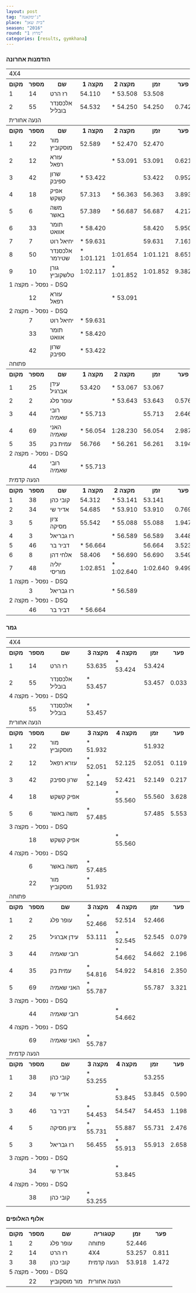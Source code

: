 ```yaml
---
layout: post
tag: "ג'ימקאנה"
place: "בית שאן"
season: "2016"
round: "מרוץ 1"
categories: [results, gymkhana]
---
```

<h3>הזדמנות אחרונה</h3>
<table class="line_color">
<tr>
    <td colspan="99" class="title_font">4X4</td>
</tr>
<tr class="rnkh_bkcolor">
    <th class="rnkh_font">מקום</th>
    <th class="rnkh_font">מספר</th>
    <th class="rnkh_font">שם</th>
    <th class="rnkh_font">מקצה 1</th>
    <th class="rnkh_font">מקצה 2</th>
    <th class="rnkh_font">זמן</th>
    <th class="rnkh_font">פער</th>
</tr>

<tr class="rnk_bkcolor">
    <td class="rnk_font">1</td>
    <td class="rnk_font">14</td>
    <td class="rnk_font">רז הרט </td>
    <td class="rnk_font">54.110</td>
    <td class="rnk_font">* 53.508</td>
    <td class="rnk_font">53.508</td>
    <td class="rnk_font"></td>
</tr>
<tr class="rnk_bkcolor">
    <td class="rnk_font">2</td>
    <td class="rnk_font">55</td>
    <td class="rnk_font">אלכסנדר בובליל </td>
    <td class="rnk_font">54.532</td>
    <td class="rnk_font">* 54.250</td>
    <td class="rnk_font">54.250</td>
    <td class="rnk_font">0.742</td>
</tr>
<tr>
    <td colspan="99" class="title_font">הנעה אחורית</td>
</tr>
<tr class="rnkh_bkcolor">
    <th class="rnkh_font">מקום</th>
    <th class="rnkh_font">מספר</th>
    <th class="rnkh_font">שם</th>
    <th class="rnkh_font">מקצה 1</th>
    <th class="rnkh_font">מקצה 2</th>
    <th class="rnkh_font">זמן</th>
    <th class="rnkh_font">פער</th>
</tr>
<tr class="rnk_bkcolor">
    <td class="rnk_font">1</td>
    <td class="rnk_font">22</td>
    <td class="rnk_font">מור מוסקוביץ </td>
    <td class="rnk_font">52.589</td>
    <td class="rnk_font">* 52.470</td>
    <td class="rnk_font">52.470</td>
    <td class="rnk_font"></td>
</tr>
<tr class="rnk_bkcolor">
    <td class="rnk_font">2</td>
    <td class="rnk_font">12</td>
    <td class="rnk_font">עזרא רפאל </td>
    <td class="rnk_font"></td>
    <td class="rnk_font">* 53.091</td>
    <td class="rnk_font">53.091</td>
    <td class="rnk_font">0.621</td>
</tr>
<tr class="rnk_bkcolor">
    <td class="rnk_font">3</td>
    <td class="rnk_font">42</td>
    <td class="rnk_font">שרון ספיבק </td>
    <td class="rnk_font">* 53.422</td>
    <td class="rnk_font"></td>
    <td class="rnk_font">53.422</td>
    <td class="rnk_font">0.952</td>
</tr>
<tr class="rnk_bkcolor">
    <td class="rnk_font">4</td>
    <td class="rnk_font">18</td>
    <td class="rnk_font">אפיק קשקש </td>
    <td class="rnk_font">57.313</td>
    <td class="rnk_font">* 56.363</td>
    <td class="rnk_font">56.363</td>
    <td class="rnk_font">3.893</td>
</tr>
<tr class="rnk_bkcolor">
    <td class="rnk_font">5</td>
    <td class="rnk_font">6</td>
    <td class="rnk_font">משה באשר </td>
    <td class="rnk_font">57.389</td>
    <td class="rnk_font">* 56.687</td>
    <td class="rnk_font">56.687</td>
    <td class="rnk_font">4.217</td>
</tr>
<tr class="rnk_bkcolor">
    <td class="rnk_font">6</td>
    <td class="rnk_font">33</td>
    <td class="rnk_font">תומר אוואט </td>
    <td class="rnk_font">* 58.420</td>
    <td class="rnk_font"></td>
    <td class="rnk_font">58.420</td>
    <td class="rnk_font">5.950</td>
</tr>
<tr class="rnk_bkcolor">
    <td class="rnk_font">7</td>
    <td class="rnk_font">7</td>
    <td class="rnk_font">יחיאל רוט </td>
    <td class="rnk_font">* 59.631</td>
    <td class="rnk_font"></td>
    <td class="rnk_font">59.631</td>
    <td class="rnk_font">7.161</td>
</tr>
<tr class="rnk_bkcolor">
    <td class="rnk_font">8</td>
    <td class="rnk_font">50</td>
    <td class="rnk_font">אלכסנדר שטירמר </td>
    <td class="rnk_font">* 1:01.121</td>
    <td class="rnk_font">1:01.654</td>
    <td class="rnk_font">1:01.121</td>
    <td class="rnk_font">8.651</td>
</tr>
<tr class="rnk_bkcolor">
    <td class="rnk_font">9</td>
    <td class="rnk_font">10</td>
    <td class="rnk_font">גורן טלשקוביץ </td>
    <td class="rnk_font">1:02.117</td>
    <td class="rnk_font">* 1:01.852</td>
    <td class="rnk_font">1:01.852</td>
    <td class="rnk_font">9.382</td>
</tr>

<tr>
    <td colspan="99" class="subtitle_font">נפסל - מקצה 1 - DSQ</td>
</tr>
<tr class="rnk_bkcolor">
    <td class="rnk_font"></td>
    <td class="rnk_font">12</td>
    <td class="rnk_font">עזרא רפאל </td>
    <td class="rnk_font"></td>
    <td class="rnk_font">* 53.091</td>
    <td class="rnk_font"></td>
    <td class="rnk_font"></td>
</tr>

<tr>
    <td colspan="99" class="subtitle_font">נפסל - מקצה 2 - DSQ</td>
</tr>
<tr class="rnk_bkcolor">
    <td class="rnk_font"></td>
    <td class="rnk_font">7</td>
    <td class="rnk_font">יחיאל רוט </td>
    <td class="rnk_font">* 59.631</td>
    <td class="rnk_font"></td>
    <td class="rnk_font"></td>
    <td class="rnk_font"></td>
</tr>
<tr class="rnk_bkcolor">
    <td class="rnk_font"></td>
    <td class="rnk_font">33</td>
    <td class="rnk_font">תומר אוואט </td>
    <td class="rnk_font">* 58.420</td>
    <td class="rnk_font"></td>
    <td class="rnk_font"></td>
    <td class="rnk_font"></td>
</tr>
<tr class="rnk_bkcolor">
    <td class="rnk_font"></td>
    <td class="rnk_font">42</td>
    <td class="rnk_font">שרון ספיבק </td>
    <td class="rnk_font">* 53.422</td>
    <td class="rnk_font"></td>
    <td class="rnk_font"></td>
    <td class="rnk_font"></td>
</tr>

<tr>
    <td colspan="99" class="title_font">פתוחה</td>
</tr>
<tr class="rnkh_bkcolor">
    <th class="rnkh_font">מקום</th>
    <th class="rnkh_font">מספר</th>
    <th class="rnkh_font">שם</th>
    <th class="rnkh_font">מקצה 1</th>
    <th class="rnkh_font">מקצה 2</th>
    <th class="rnkh_font">זמן</th>
    <th class="rnkh_font">פער</th>
</tr>
<tr class="rnk_bkcolor">
    <td class="rnk_font">1</td>
    <td class="rnk_font">25</td>
    <td class="rnk_font">עידן אברגיל </td>
    <td class="rnk_font">53.420</td>
    <td class="rnk_font">* 53.067</td>
    <td class="rnk_font">53.067</td>
    <td class="rnk_font"></td>
</tr>
<tr class="rnk_bkcolor">
    <td class="rnk_font">2</td>
    <td class="rnk_font">2</td>
    <td class="rnk_font">עופר פלג </td>
    <td class="rnk_font"></td>
    <td class="rnk_font">* 53.643</td>
    <td class="rnk_font">53.643</td>
    <td class="rnk_font">0.576</td>
</tr>
<tr class="rnk_bkcolor">
    <td class="rnk_font">3</td>
    <td class="rnk_font">44</td>
    <td class="rnk_font">רובי שאמיה </td>
    <td class="rnk_font">* 55.713</td>
    <td class="rnk_font"></td>
    <td class="rnk_font">55.713</td>
    <td class="rnk_font">2.646</td>
</tr>
<tr class="rnk_bkcolor">
    <td class="rnk_font">4</td>
    <td class="rnk_font">69</td>
    <td class="rnk_font">האני שאמיה </td>
    <td class="rnk_font">* 56.054</td>
    <td class="rnk_font">1:28.230</td>
    <td class="rnk_font">56.054</td>
    <td class="rnk_font">2.987</td>
</tr>
<tr class="rnk_bkcolor">
    <td class="rnk_font">5</td>
    <td class="rnk_font">35</td>
    <td class="rnk_font">עמית בק </td>
    <td class="rnk_font">56.766</td>
    <td class="rnk_font">* 56.261</td>
    <td class="rnk_font">56.261</td>
    <td class="rnk_font">3.194</td>
</tr>

<tr>
    <td colspan="99" class="subtitle_font">נפסל - מקצה 2 - DSQ</td>
</tr>
<tr class="rnk_bkcolor">
    <td class="rnk_font"></td>
    <td class="rnk_font">44</td>
    <td class="rnk_font">רובי שאמיה </td>
    <td class="rnk_font">* 55.713</td>
    <td class="rnk_font"></td>
    <td class="rnk_font"></td>
    <td class="rnk_font"></td>
</tr>
<tr>
    <td colspan="99" class="title_font">הנעה קדמית</td>
</tr>
<tr class="rnkh_bkcolor">
    <th class="rnkh_font">מקום</th>
    <th class="rnkh_font">מספר</th>
    <th class="rnkh_font">שם</th>
    <th class="rnkh_font">מקצה 1</th>
    <th class="rnkh_font">מקצה 2</th>
    <th class="rnkh_font">זמן</th>
    <th class="rnkh_font">פער</th>
</tr>
<tr class="rnk_bkcolor">
    <td class="rnk_font">1</td>
    <td class="rnk_font">38</td>
    <td class="rnk_font">קובי כהן </td>
    <td class="rnk_font">54.312</td>
    <td class="rnk_font">* 53.141</td>
    <td class="rnk_font">53.141</td>
    <td class="rnk_font"></td>
</tr>
<tr class="rnk_bkcolor">
    <td class="rnk_font">2</td>
    <td class="rnk_font">34</td>
    <td class="rnk_font">אדיר שי </td>
    <td class="rnk_font">54.685</td>
    <td class="rnk_font">* 53.910</td>
    <td class="rnk_font">53.910</td>
    <td class="rnk_font">0.769</td>
</tr>
<tr class="rnk_bkcolor">
    <td class="rnk_font">3</td>
    <td class="rnk_font">5</td>
    <td class="rnk_font">ציון מסיקה </td>
    <td class="rnk_font">55.542</td>
    <td class="rnk_font">* 55.088</td>
    <td class="rnk_font">55.088</td>
    <td class="rnk_font">1.947</td>
</tr>
<tr class="rnk_bkcolor">
    <td class="rnk_font">4</td>
    <td class="rnk_font">3</td>
    <td class="rnk_font">רז גבריאל </td>
    <td class="rnk_font"></td>
    <td class="rnk_font">* 56.589</td>
    <td class="rnk_font">56.589</td>
    <td class="rnk_font">3.448</td>
</tr>
<tr class="rnk_bkcolor">
    <td class="rnk_font">5</td>
    <td class="rnk_font">46</td>
    <td class="rnk_font">דביר בר </td>
    <td class="rnk_font">* 56.664</td>
    <td class="rnk_font"></td>
    <td class="rnk_font">56.664</td>
    <td class="rnk_font">3.523</td>
</tr>
<tr class="rnk_bkcolor">
    <td class="rnk_font">6</td>
    <td class="rnk_font">8</td>
    <td class="rnk_font">אלחי דהן </td>
    <td class="rnk_font">58.406</td>
    <td class="rnk_font">* 56.690</td>
    <td class="rnk_font">56.690</td>
    <td class="rnk_font">3.549</td>
</tr>
<tr class="rnk_bkcolor">
    <td class="rnk_font">7</td>
    <td class="rnk_font">48</td>
    <td class="rnk_font">יוליה מוריסי </td>
    <td class="rnk_font">1:02.851</td>
    <td class="rnk_font">* 1:02.640</td>
    <td class="rnk_font">1:02.640</td>
    <td class="rnk_font">9.499</td>
</tr>

<tr>
    <td colspan="99" class="subtitle_font">נפסל - מקצה 1 - DSQ</td>
</tr>
<tr class="rnk_bkcolor">
    <td class="rnk_font"></td>
    <td class="rnk_font">3</td>
    <td class="rnk_font">רז גבריאל </td>
    <td class="rnk_font"></td>
    <td class="rnk_font">* 56.589</td>
    <td class="rnk_font"></td>
    <td class="rnk_font"></td>
</tr>

<tr>
    <td colspan="99" class="subtitle_font">נפסל - מקצה 2 - DSQ</td>
</tr>
<tr class="rnk_bkcolor">
    <td class="rnk_font"></td>
    <td class="rnk_font">46</td>
    <td class="rnk_font">דביר בר </td>
    <td class="rnk_font">* 56.664</td>
    <td class="rnk_font"></td>
    <td class="rnk_font"></td>
    <td class="rnk_font"></td>
</tr>
</table>

<h3>גמר</h3>

<table class="line_color">
<tr>
    <td colspan="99" class="title_font">4X4</td>
</tr>
<tr class="rnkh_bkcolor">
    <th class="rnkh_font">מקום</th>
    <th class="rnkh_font">מספר</th>
    <th class="rnkh_font">שם</th>
    <th class="rnkh_font">מקצה 3</th>
    <th class="rnkh_font">מקצה 4</th>
    <th class="rnkh_font">זמן</th>
    <th class="rnkh_font">פער</th>
</tr>
<tr class="rnk_bkcolor">
    <td class="rnk_font">1</td>
    <td class="rnk_font">14</td>
    <td class="rnk_font">רז הרט </td>
    <td class="rnk_font">53.635</td>
    <td class="rnk_font">* 53.424</td>
    <td class="rnk_font">53.424</td>
    <td class="rnk_font"></td>
</tr>
<tr class="rnk_bkcolor">
    <td class="rnk_font">2</td>
    <td class="rnk_font">55</td>
    <td class="rnk_font">אלכסנדר בובליל </td>
    <td class="rnk_font">* 53.457</td>
    <td class="rnk_font"></td>
    <td class="rnk_font">53.457</td>
    <td class="rnk_font">0.033</td>
</tr>
<tr>
    <td colspan="99" class="subtitle_font">נפסל - מקצה 4 - DSQ</td>
</tr>
<tr class="rnk_bkcolor">
    <td class="rnk_font"></td>
    <td class="rnk_font">55</td>
    <td class="rnk_font">אלכסנדר בובליל </td>
    <td class="rnk_font">* 53.457</td>
    <td class="rnk_font"></td>
    <td class="rnk_font"></td>
    <td class="rnk_font"></td>
</tr>
<tr>
    <td colspan="99" class="title_font">הנעה אחורית</td>
</tr>
<tr class="rnkh_bkcolor">
    <th class="rnkh_font">מקום</th>
    <th class="rnkh_font">מספר</th>
    <th class="rnkh_font">שם</th>
    <th class="rnkh_font">מקצה 3</th>
    <th class="rnkh_font">מקצה 4</th>
    <th class="rnkh_font">זמן</th>
    <th class="rnkh_font">פער</th>
</tr>
<tr class="rnk_bkcolor">
    <td class="rnk_font">1</td>
    <td class="rnk_font">22</td>
    <td class="rnk_font">מור מוסקוביץ </td>
    <td class="rnk_font">* 51.932</td>
    <td class="rnk_font"></td>
    <td class="rnk_font">51.932</td>
    <td class="rnk_font"></td>
</tr>
<tr class="rnk_bkcolor">
    <td class="rnk_font">2</td>
    <td class="rnk_font">12</td>
    <td class="rnk_font">עזרא רפאל </td>
    <td class="rnk_font">* 52.051</td>
    <td class="rnk_font">52.125</td>
    <td class="rnk_font">52.051</td>
    <td class="rnk_font">0.119</td>
</tr>
<tr class="rnk_bkcolor">
    <td class="rnk_font">3</td>
    <td class="rnk_font">42</td>
    <td class="rnk_font">שרון ספיבק </td>
    <td class="rnk_font">* 52.149</td>
    <td class="rnk_font">52.421</td>
    <td class="rnk_font">52.149</td>
    <td class="rnk_font">0.217</td>
</tr>
<tr class="rnk_bkcolor">
    <td class="rnk_font">4</td>
    <td class="rnk_font">18</td>
    <td class="rnk_font">אפיק קשקש </td>
    <td class="rnk_font"></td>
    <td class="rnk_font">* 55.560</td>
    <td class="rnk_font">55.560</td>
    <td class="rnk_font">3.628</td>
</tr>
<tr class="rnk_bkcolor">
    <td class="rnk_font">5</td>
    <td class="rnk_font">6</td>
    <td class="rnk_font">משה באשר </td>
    <td class="rnk_font">* 57.485</td>
    <td class="rnk_font"></td>
    <td class="rnk_font">57.485</td>
    <td class="rnk_font">5.553</td>
</tr>

<tr>
    <td colspan="99" class="subtitle_font">נפסל - מקצה 3 - DSQ</td>
</tr>
<tr class="rnk_bkcolor">
    <td class="rnk_font"></td>
    <td class="rnk_font">18</td>
    <td class="rnk_font">אפיק קשקש </td>
    <td class="rnk_font"></td>
    <td class="rnk_font">* 55.560</td>
    <td class="rnk_font"></td>
    <td class="rnk_font"></td>
</tr>

<tr>
    <td colspan="99" class="subtitle_font">נפסל - מקצה 4 - DSQ</td>
</tr>
<tr class="rnk_bkcolor">
    <td class="rnk_font"></td>
    <td class="rnk_font">6</td>
    <td class="rnk_font">משה באשר </td>
    <td class="rnk_font">* 57.485</td>
    <td class="rnk_font"></td>
    <td class="rnk_font"></td>
    <td class="rnk_font"></td>
</tr>
<tr class="rnk_bkcolor">
    <td class="rnk_font"></td>
    <td class="rnk_font">22</td>
    <td class="rnk_font">מור מוסקוביץ </td>
    <td class="rnk_font">* 51.932</td>
    <td class="rnk_font"></td>
    <td class="rnk_font"></td>
    <td class="rnk_font"></td>
</tr>
<tr>
    <td colspan="99" class="title_font">פתוחה</td>
</tr>
<tr class="rnkh_bkcolor">
    <th class="rnkh_font">מקום</th>
    <th class="rnkh_font">מספר</th>
    <th class="rnkh_font">שם</th>
    <th class="rnkh_font">מקצה 3</th>
    <th class="rnkh_font">מקצה 4</th>
    <th class="rnkh_font">זמן</th>
    <th class="rnkh_font">פער</th>
</tr>
<tr class="rnk_bkcolor">
    <td class="rnk_font">1</td>
    <td class="rnk_font">2</td>
    <td class="rnk_font">עופר פלג </td>
    <td class="rnk_font">* 52.466</td>
    <td class="rnk_font">52.514</td>
    <td class="rnk_font">52.466</td>
    <td class="rnk_font"></td>
</tr>
<tr class="rnk_bkcolor">
    <td class="rnk_font">2</td>
    <td class="rnk_font">25</td>
    <td class="rnk_font">עידן אברגיל </td>
    <td class="rnk_font">53.111</td>
    <td class="rnk_font">* 52.545</td>
    <td class="rnk_font">52.545</td>
    <td class="rnk_font">0.079</td>
</tr>
<tr class="rnk_bkcolor">
    <td class="rnk_font">3</td>
    <td class="rnk_font">44</td>
    <td class="rnk_font">רובי שאמיה </td>
    <td class="rnk_font"></td>
    <td class="rnk_font">* 54.662</td>
    <td class="rnk_font">54.662</td>
    <td class="rnk_font">2.196</td>
</tr>
<tr class="rnk_bkcolor">
    <td class="rnk_font">4</td>
    <td class="rnk_font">35</td>
    <td class="rnk_font">עמית בק </td>
    <td class="rnk_font">* 54.816</td>
    <td class="rnk_font">54.922</td>
    <td class="rnk_font">54.816</td>
    <td class="rnk_font">2.350</td>
</tr>
<tr class="rnk_bkcolor">
    <td class="rnk_font">5</td>
    <td class="rnk_font">69</td>
    <td class="rnk_font">האני שאמיה </td>
    <td class="rnk_font">* 55.787</td>
    <td class="rnk_font"></td>
    <td class="rnk_font">55.787</td>
    <td class="rnk_font">3.321</td>
</tr>

<tr>
    <td colspan="99" class="subtitle_font">נפסל - מקצה 3 - DSQ</td>
</tr>
<tr class="rnk_bkcolor">
    <td class="rnk_font"></td>
    <td class="rnk_font">44</td>
    <td class="rnk_font">רובי שאמיה </td>
    <td class="rnk_font"></td>
    <td class="rnk_font">* 54.662</td>
    <td class="rnk_font"></td>
    <td class="rnk_font"></td>
</tr>

<tr>
    <td colspan="99" class="subtitle_font">נפסל - מקצה 4 - DSQ</td>
</tr>
<tr class="rnk_bkcolor">
    <td class="rnk_font"></td>
    <td class="rnk_font">69</td>
    <td class="rnk_font">האני שאמיה </td>
    <td class="rnk_font">* 55.787</td>
    <td class="rnk_font"></td>
    <td class="rnk_font"></td>
    <td class="rnk_font"></td>
</tr>
<tr>
    <td colspan="99" class="title_font">הנעה קדמית</td>
</tr>
<tr class="rnkh_bkcolor">
    <th class="rnkh_font">מקום</th>
    <th class="rnkh_font">מספר</th>
    <th class="rnkh_font">שם</th>
    <th class="rnkh_font">מקצה 3</th>
    <th class="rnkh_font">מקצה 4</th>
    <th class="rnkh_font">זמן</th>
    <th class="rnkh_font">פער</th>
</tr>
<tr class="rnk_bkcolor">
    <td class="rnk_font">1</td>
    <td class="rnk_font">38</td>
    <td class="rnk_font">קובי כהן </td>
    <td class="rnk_font">* 53.255</td>
    <td class="rnk_font"></td>
    <td class="rnk_font">53.255</td>
    <td class="rnk_font"></td>
</tr>
<tr class="rnk_bkcolor">
    <td class="rnk_font">2</td>
    <td class="rnk_font">34</td>
    <td class="rnk_font">אדיר שי </td>
    <td class="rnk_font"></td>
    <td class="rnk_font">* 53.845</td>
    <td class="rnk_font">53.845</td>
    <td class="rnk_font">0.590</td>
</tr>
<tr class="rnk_bkcolor">
    <td class="rnk_font">3</td>
    <td class="rnk_font">46</td>
    <td class="rnk_font">דביר בר </td>
    <td class="rnk_font">* 54.453</td>
    <td class="rnk_font">54.547</td>
    <td class="rnk_font">54.453</td>
    <td class="rnk_font">1.198</td>
</tr>
<tr class="rnk_bkcolor">
    <td class="rnk_font">4</td>
    <td class="rnk_font">5</td>
    <td class="rnk_font">ציון מסיקה </td>
    <td class="rnk_font">* 55.731</td>
    <td class="rnk_font">55.887</td>
    <td class="rnk_font">55.731</td>
    <td class="rnk_font">2.476</td>
</tr>
<tr class="rnk_bkcolor">
    <td class="rnk_font">5</td>
    <td class="rnk_font">3</td>
    <td class="rnk_font">רז גבריאל </td>
    <td class="rnk_font">56.455</td>
    <td class="rnk_font">* 55.913</td>
    <td class="rnk_font">55.913</td>
    <td class="rnk_font">2.658</td>
</tr>

<tr>
    <td colspan="99" class="subtitle_font">נפסל - מקצה 3 - DSQ</td>
</tr>
<tr class="rnk_bkcolor">
    <td class="rnk_font"></td>
    <td class="rnk_font">34</td>
    <td class="rnk_font">אדיר שי </td>
    <td class="rnk_font"></td>
    <td class="rnk_font">* 53.845</td>
    <td class="rnk_font"></td>
    <td class="rnk_font"></td>
</tr>

<tr>
    <td colspan="99" class="subtitle_font">נפסל - מקצה 4 - DSQ</td>
</tr>
<tr class="rnk_bkcolor">
    <td class="rnk_font"></td>
    <td class="rnk_font">38</td>
    <td class="rnk_font">קובי כהן </td>
    <td class="rnk_font">* 53.255</td>
    <td class="rnk_font"></td>
    <td class="rnk_font"></td>
    <td class="rnk_font"></td>
</tr>
</table>


<h3>אלוף האלופים</h3>

<table class="line_color">
<tr class="rnkh_bkcolor">
    <th class="rnkh_font">מקום</th>
    <th class="rnkh_font">מספר</th>
    <th class="rnkh_font">שם</th>
    <th class="rnkh_font">קטגוריה</th>
    <th class="rnkh_font">זמן</th>
    <th class="rnkh_font">פער</th>
</tr>

<tr class="rnk_bkcolor">
    <td class="rnk_font">1</td>
    <td class="rnk_font">2</td>
    <td class="rnk_font">עופר פלג </td>
    <td class="rnk_font">פתוחה</td>
    <td class="rnk_font">52.446</td>
    <td class="rnk_font"></td>
</tr>
<tr class="rnk_bkcolor">
    <td class="rnk_font">2</td>
    <td class="rnk_font">14</td>
    <td class="rnk_font">רז הרט </td>
    <td class="rnk_font">4X4</td>
    <td class="rnk_font">53.257</td>
    <td class="rnk_font">0.811</td>
</tr>
<tr class="rnk_bkcolor">
    <td class="rnk_font">3</td>
    <td class="rnk_font">38</td>
    <td class="rnk_font">קובי כהן </td>
    <td class="rnk_font">הנעה קדמית</td>
    <td class="rnk_font">53.918</td>
    <td class="rnk_font">1.472</td>
</tr>

<tr>
    <td colspan="99" class="subtitle_font">נפסל - מקצה 5 - DSQ</td>
</tr>
<tr class="rnk_bkcolor">
    <td class="rnk_font"></td>
    <td class="rnk_font">22</td>
    <td class="rnk_font">מור מוסקוביץ </td>
    <td class="rnk_font">הנעה אחורית</td>
    <td class="rnk_font"></td>
    <td class="rnk_font"></td>
</tr>
</table>
